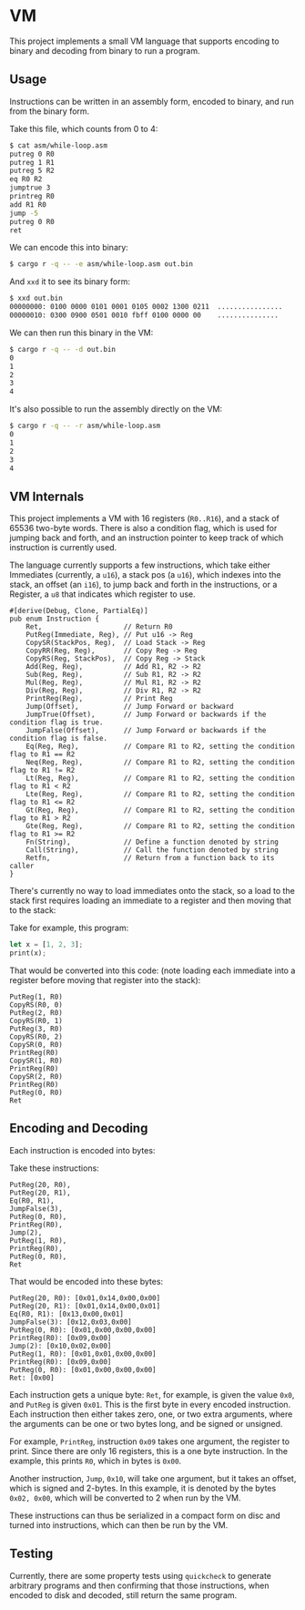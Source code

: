 # VM

This project implements a small VM language that supports encoding to
binary and decoding from binary to run a program.

## Usage

Instructions can be written in an assembly form, encoded to binary, and
run from the binary form.

Take this file, which counts from 0 to 4:

```sh
$ cat asm/while-loop.asm
putreg 0 R0
putreg 1 R1
putreg 5 R2
eq R0 R2
jumptrue 3
printreg R0
add R1 R0
jump -5
putreg 0 R0
ret
```

We can encode this into binary:

```sh
$ cargo r -q -- -e asm/while-loop.asm out.bin
```

And `xxd` it to see its binary form:

```sh
$ xxd out.bin
00000000: 0100 0000 0101 0001 0105 0002 1300 0211  ................
00000010: 0300 0900 0501 0010 fbff 0100 0000 00    ...............
```

We can then run this binary in the VM:

```sh
$ cargo r -q -- -d out.bin
0
1
2
3
4
```

It's also possible to run the assembly directly on the VM:

```sh
$ cargo r -q -- -r asm/while-loop.asm
0
1
2
3
4
```

## VM Internals

This project implements a VM with 16 registers (`R0..R16`), and a stack
of 65536 two-byte words. There is also a condition flag, which is used
for jumping back and forth, and an instruction pointer to keep track of
which instruction is currently used.

The language currently supports a few instructions, which take either
Immediates (currently, a `u16`), a stack pos (a `u16`), which indexes
into the stack, an offset (an `i16`), to jump back and forth in the
instructions, or a Register, a `u8` that indicates which register to
use.

```
#[derive(Debug, Clone, PartialEq)]
pub enum Instruction {
    Ret,                    // Return R0
    PutReg(Immediate, Reg), // Put u16 -> Reg
    CopySR(StackPos, Reg),  // Load Stack -> Reg
    CopyRR(Reg, Reg),       // Copy Reg -> Reg
    CopyRS(Reg, StackPos),  // Copy Reg -> Stack
    Add(Reg, Reg),          // Add R1, R2 -> R2
    Sub(Reg, Reg),          // Sub R1, R2 -> R2
    Mul(Reg, Reg),          // Mul R1, R2 -> R2
    Div(Reg, Reg),          // Div R1, R2 -> R2
    PrintReg(Reg),          // Print Reg
    Jump(Offset),           // Jump Forward or backward
    JumpTrue(Offset),       // Jump Forward or backwards if the condition flag is true.
    JumpFalse(Offset),      // Jump Forward or backwards if the condition flag is false.
    Eq(Reg, Reg),           // Compare R1 to R2, setting the condition flag to R1 == R2
    Neq(Reg, Reg),          // Compare R1 to R2, setting the condition flag to R1 != R2
    Lt(Reg, Reg),           // Compare R1 to R2, setting the condition flag to R1 < R2
    Lte(Reg, Reg),          // Compare R1 to R2, setting the condition flag to R1 <= R2
    Gt(Reg, Reg),           // Compare R1 to R2, setting the condition flag to R1 > R2
    Gte(Reg, Reg),          // Compare R1 to R2, setting the condition flag to R1 >= R2
    Fn(String),             // Define a function denoted by string
    Call(String),           // Call the function denoted by string
    Retfn,                  // Return from a function back to its caller
}
```

There's currently no way to load immediates onto the stack, so a load to
the stack first requires loading an immediate to a register and then
moving that to the stack:

Take for example, this program:

```rust
let x = [1, 2, 3];
print(x);
```

That would be converted into this code: (note loading each immediate
into a register before moving that register into the stack):

```
PutReg(1, R0)
CopyRS(R0, 0)
PutReg(2, R0)
CopyRS(R0, 1)
PutReg(3, R0)
CopyRS(R0, 2)
CopySR(0, R0)
PrintReg(R0)
CopySR(1, R0)
PrintReg(R0)
CopySR(2, R0)
PrintReg(R0)
PutReg(0, R0)
Ret
```

## Encoding and Decoding

Each instruction is encoded into bytes:

Take these instructions:

```
PutReg(20, R0),
PutReg(20, R1),
Eq(R0, R1),
JumpFalse(3),
PutReg(0, R0),
PrintReg(R0),
Jump(2),
PutReg(1, R0),
PrintReg(R0),
PutReg(0, R0),
Ret
```

That would be encoded into these bytes:

```
PutReg(20, R0): [0x01,0x14,0x00,0x00]
PutReg(20, R1): [0x01,0x14,0x00,0x01]
Eq(R0, R1): [0x13,0x00,0x01]
JumpFalse(3): [0x12,0x03,0x00]
PutReg(0, R0): [0x01,0x00,0x00,0x00]
PrintReg(R0): [0x09,0x00]
Jump(2): [0x10,0x02,0x00]
PutReg(1, R0): [0x01,0x01,0x00,0x00]
PrintReg(R0): [0x09,0x00]
PutReg(0, R0): [0x01,0x00,0x00,0x00]
Ret: [0x00]
```

Each instruction gets a unique byte: `Ret`, for example, is given the
value `0x0`, and `PutReg` is given `0x01`. This is the first byte in
every encoded instruction. Each instruction then either takes zero, one,
or two extra arguments, where the arguments can be one or two bytes
long, and be signed or unsigned.

For example, `PrintReg`, instruction `0x09` takes one argument, the
register to print. Since there are only 16 registers, this is a one byte
instruction. In the example, this prints `R0`, which in bytes is `0x00`.

Another instruction, `Jump`, `0x10`, will take one argument, but it
takes an offset, which is signed and 2-bytes. In this example, it is
denoted by the bytes `0x02, 0x00`, which will be converted to 2 when run
by the VM.

These instructions can thus be serialized in a compact form on disc and
turned into instructions, which can then be run by the VM.

## Testing

Currently, there are some property tests using `quickcheck` to generate
arbitrary programs and then confirming that those instructions, when
encoded to disk and decoded, still return the same program.
